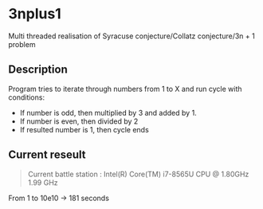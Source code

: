# 3nplus1

Multi threaded realisation of Syracuse conjecture/Collatz conjecture/3n + 1 problem

## Description

Program tries to iterate through numbers from 1 to X and run cycle with conditions:
- If number is odd, then multiplied by 3 and added by 1.
- If number is even, then divided by 2
- If resulted number is 1, then cycle ends

## Current reseult

> Current battle station : Intel(R) Core(TM) i7-8565U CPU @ 1.80GHz 1.99 GHz

From 1 to 10e10 -> 181 seconds
